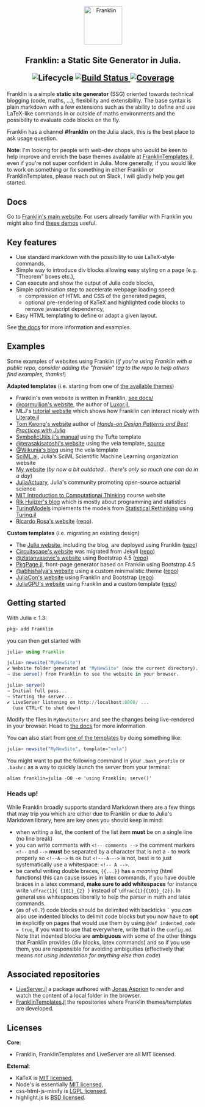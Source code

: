 <div align="center">
  <a href="https://franklinjl.org">
    <img src="https://franklinjl.org/assets/infra/logoF2.svg" alt="Franklin" width="100">
  </a>
</div>

<h2 align="center">Franklin: a Static Site Generator in Julia.
<p align="center">
  <img src="https://img.shields.io/badge/lifecycle-maturing-blue.svg"
       alt="Lifecycle">
  <a href="https://github.com/tlienart/Franklin.jl/actions">
    <img src="https://github.com/tlienart/Franklin.jl/workflows/CI/badge.svg"
         alt="Build Status">
  </a>
  <a href="http://codecov.io/github/tlienart/Franklin.jl?branch=master">
    <img src="http://codecov.io/github/tlienart/Franklin.jl/coverage.svg?branch=master"
         alt="Coverage">
  </a>
</p>
</h2>

Franklin is a simple **static site generator** (SSG) oriented towards technical blogging (code, maths, ...), flexibility and extensibility.
The base syntax is plain markdown with a few extensions such as the ability to define and use LaTeX-like commands in or outside of maths environments and the possibility to evaluate code  blocks on the fly.

Franklin has a channel **#franklin** on the Julia slack, this is the best place to ask usage question.

**Note**: I'm looking for people with web-dev chops who would be keen to help improve and enrich the base themes available at [FranklinTemplates.jl](https://github.com/tlienart/FranklinTemplates.jl), even if you're not super confident in Julia. More generally, if you would like to work on something or fix something in either Franklin or FranklinTemplates, please reach out on Slack, I will gladly help you get started.

## Docs

Go to [Franklin's main website](https://franklinjl.org). For users already familiar with Franklin you might also find [these demos](https://franklinjl.org/demos/) useful.

## Key features

* Use standard markdown with the possibility to use LaTeX-style commands,
* Simple way to introduce div blocks allowing easy styling on a page (e.g. "Theorem" boxes etc.),
* Can execute and show the output of Julia code blocks,
* Simple optimisation step to accelerate webpage loading speed:
  - compression of HTML and CSS of the generated pages,
  - optional pre-rendering of KaTeX and highlighted code blocks to remove javascript dependency,
* Easy HTML templating to define or adapt a given layout.

See [the docs](https://franklinjl.org) for more information and examples.

## Examples

Some examples of websites using Franklin (_if you're using Franklin with a public repo, consider adding the "franklin" tag to the repo to help others find examples, thanks!_)

**Adapted templates** (i.e. starting from one of [the available themes](https://tlienart.github.io/FranklinTemplates.jl/))
* Franklin's own website is written in Franklin, [see docs/](docs/)
* [@cormullion's website](https://cormullion.github.io), the author of [Luxor.jl](https://github.com/JuliaGraphics/Luxor.jl),
* MLJ's [tutorial website](https://alan-turing-institute.github.io/DataScienceTutorials.jl/) which shows how Franklin can interact nicely with [Literate.jl](https://github.com/fredrikekre/Literate.jl)
* [Tom Kwong's website](https://ahsmart.com/) author of [_Hands-on Design Patterns and Best Practices with  Julia_](https://www.amazon.com/gp/product/183864881X)
* [SymbolicUtils.jl's manual](https://juliasymbolics.github.io/SymbolicUtils.jl/) using the Tufte template
* [@terasakisatoshi's website](https://terasakisatoshi.github.io/MathSeminar.jl/) using the vela template, [source](https://github.com/terasakisatoshi/MathSeminar.jl)
* [@Wikunia's blog](https://opensourc.es) using the vela template
* [SciML.ai](https://github.com/SciML/sciml.ai), Julia's SciML Scientific Machine Learning organization website
* [My website](https://tlienart.github.io) (_by now a bit outdated... there's only so much one can do in a day_)
* [JuliaActuary](https://JuliaActuary.org), Julia's community promoting open-source actuarial science
* [MIT Introduction to Computational Thinking](https://computationalthinking.mit.edu/Fall20) course website
* [Rik Huijzer's blog](https://huijzer.xyz) which is mostly about programming and statistics
* [TuringModels](https://statisticalrethinkingjulia.github.io/TuringModels.jl/) implements the models from [Statistical Rethinking](https://xcelab.net/rm/statistical-rethinking/) using [Turing.jl](https://turing.ml/stable/)
* [Ricardo Rosa's website](https://rmsrosa.github.io/en/) ([repo](https://github.com/rmsrosa/rmsrosa.github.io)).

**Custom templates** (i.e. migrating an existing design)
* The [Julia website](https://julialang.org), including the blog, are deployed using Franklin ([repo](https://github.com/JuliaLang/www.julialang.org))
* [Circuitscape's website](https://circuitscape.org) was migrated from Jekyll ([repo](https://github.com/Circuitscape/www.circuitscape.org))
* [@zlatanvasovic's website](https://zlatanvasovic.github.io) using Bootstrap 4.5 ([repo](https://github.com/zlatanvasovic/zlatanvasovic.github.io))
* [PkgPage.jl](https://tlienart.github.io/PkgPage.jl/), front-page generator based on Franklin using Bootstrap 4.5
* [@abhishalya's website](https://abhishalya.github.io) using a custom minimalistic theme ([repo](https://github.com/abhishalya/abhishalya.github.io))
* [JuliaCon's website](https://juliacon.org) using Franklin and Bootstrap ([repo](https://github.com/JuliaCon/www.juliacon.org))
* [JuliaGPU's website](https://juliagpu.org) using Franklin and a custom template ([repo](https://github.com/JuliaGPU/juliagpu.org))


## Getting started

With Julia ≥ 1.3:

```julia
pkg> add Franklin
```

you can then get started with

```julia
julia> using Franklin

julia> newsite("MyNewSite")
✔ Website folder generated at "MyNewSite" (now the current directory).
→ Use serve() from Franklin to see the website in your browser.

julia> serve()
→ Initial full pass...
→ Starting the server...
✔ LiveServer listening on http://localhost:8000/ ...
  (use CTRL+C to shut down)
```

Modify the files in `MyNewSite/src` and see the changes being live-rendered in your browser.
Head to [the docs](https://franklinjl.org) for more information.

You can also start from [one of the templates](https://tlienart.github.io/FranklinTemplates.jl/) by doing something like:

```julia
julia> newsite("MyNewSite", template="vela")
```

You might want to put the following command in your `.bash_profile` or `.bashrc` as a way to quickly launch the server from your terminal:

```
alias franklin=julia -O0 -e 'using Franklin; serve()'
```

### Heads up!

While Franklin broadly supports standard Markdown there are a few things that may trip you which are either due to Franklin or due to Julia's Markdown library, here are key ones you should keep in mind:

* when writing a list, the content of the list item **must** be on a single line (no line break)
* you can write comments with `<!-- comments -->` the comment markers `<!--` and `-->` **must** be separated by a character that is not a `-` to work properly so `<!--A-->` is ok but `<!---A--->` is not, best is to just systematically use a whitespace: `<!-- A -->`.
* be careful writing double braces, `{{...}}` has a *meaning* (html functions) this can cause issues in latex commands, if you have double braces in a latex command, **make sure to add whitespaces** for instance write `\dfrac{1}{ {101}_{2} }` instead of `\dfrac{1}{{101}_{2}}`. In general use whitespaces liberally to help the parser in math and latex commands.
* (as of `v0.7`) code blocks should be delimited with backticks `` ` `` you *can* also use indented blocks to delimit code blocks but you now have to **opt in** explicitly on pages that would use them by using `@def indented_code = true`, if you want to use that everywhere, write that in the `config.md`. Note that indented blocks are **ambiguous** with some of the other things that Franklin provides (div blocks, latex commands) and so if you use them, you are responsible for avoiding ambiguities (effectively that means _not using indentation for anything else than code_)


## Associated repositories

* [LiveServer.jl](https://github.com/asprionj/LiveServer.jl) a package authored with [Jonas Asprion](https://github.com/asprionj) to render and watch the content of a local folder in the browser.
* [FranklinTemplates.jl](https://github.com/tlienart/FranklinTemplates.jl) the repositories where Franklin themes/templates are developed.

## Licenses

**Core**:

* Franklin, FranklinTemplates and LiveServer are all MIT licensed.

**External**:

* KaTeX is [MIT licensed](https://github.com/KaTeX/KaTeX/blob/master/LICENSE),
* Node's is essentially [MIT licensed](https://github.com/nodejs/node/blob/master/LICENSE),
* css-html-js-minify is [LGPL licensed](https://github.com/juancarlospaco/css-html-js-minify/blob/master/LICENCE.lgpl.txt),
* highlight.js is [BSD licensed](https://github.com/highlightjs/highlight.js/blob/master/LICENSE).
